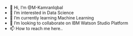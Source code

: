 - 👋 Hi, I’m @M-KamranIqbal
- 👀 I’m interested in Data Science
- 🌱 I’m currently learning Machine Learning
- 💞️ I’m looking to collaborate on IBM Watson Studio Platform
- 📫 How to reach me here..

<!---
M-KamranIqbal/M-KamranIqbal is a ✨ special ✨ repository because its `README.md` (this file) appears on your GitHub profile.
You can click the Preview link to take a look at your changes.
--->
